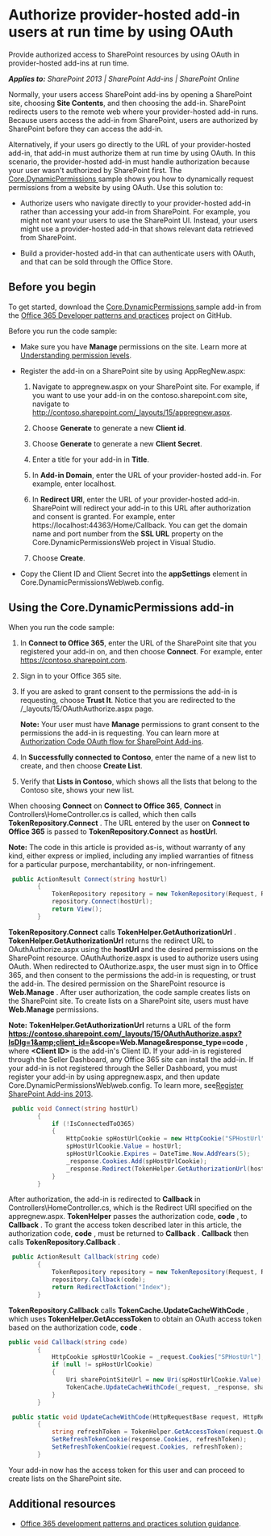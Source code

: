 
# Authorize provider-hosted add-in users at run time by using OAuth

Provide authorized access to SharePoint resources by using OAuth in provider-hosted add-ins at run time.

_**Applies to:** SharePoint 2013 | SharePoint Add-ins | SharePoint Online_

Normally, your users access SharePoint add-ins by opening a SharePoint site, choosing  **Site Contents**, and then choosing the add-in. SharePoint redirects users to the remote web where your provider-hosted add-in runs. Because users access the add-in from SharePoint, users are authorized by SharePoint before they can access the add-in.

Alternatively, if your users go directly to the URL of your provider-hosted add-in, that add-in must authorize them at run time by using OAuth. In this scenario, the provider-hosted add-in must handle authorization because your user wasn't authorized by SharePoint first. The [Core.DynamicPermissions ](https://github.com/OfficeDev/PnP/tree/dev/Samples/Core.DynamicPermissions) sample shows you how to dynamically request permissions from a website by using OAuth.
Use this solution to:

- Authorize users who navigate directly to your provider-hosted add-in rather than accessing your add-in from SharePoint. For example, you might not want your users to use the SharePoint UI. Instead, your users might use a provider-hosted add-in that shows relevant data retrieved from SharePoint.
    
- Build a provider-hosted add-in that can authenticate users with OAuth, and that can be sold through the Office Store.
    
## Before you begin

To get started, download the [Core.DynamicPermissions ](https://github.com/OfficeDev/PnP/tree/dev/Samples/Core.DynamicPermissions) sample add-in from the [Office 365 Developer patterns and practices](https://github.com/OfficeDev/PnP/tree/dev) project on GitHub.

Before you run the code sample: 

- Make sure you have  **Manage** permissions on the site. Learn more at [Understanding permission levels](https://support.office.com/article/Understanding-permission-levels-87ECBB0E-6550-491A-8826-C075E4859848).
    
- Register the add-in on a SharePoint site by using AppRegNew.aspx: 
    
	1. Navigate to appregnew.aspx on your SharePoint site. For example, if you want to use your add-in on the contoso.sharepoint.com site, navigate to http://contoso.sharepoint.com/_layouts/15/appregnew.aspx.
    
	2. Choose  **Generate** to generate a new **Client id**.
    
	3. Choose  **Generate** to generate a new **Client Secret**. 
	
	4. Enter a title for your add-in in  **Title**.
	
	5. In  **Add-in Domain**, enter the URL of your provider-hosted add-in. For example, enter localhost. 
	
	6. In  **Redirect URI**, enter the URL of your provider-hosted add-in. SharePoint will redirect your add-in to this URL after authorization and consent is granted. For example, enter https://localhost:44363/Home/Callback. You can get the domain name and port number from the  **SSL URL** property on the Core.DynamicPermissionsWeb project in Visual Studio.
	
	7. Choose  **Create**. 
    
- Copy the Client ID and Client Secret into the  **appSettings** element in Core.DynamicPermissionsWeb\web.config.

## Using the Core.DynamicPermissions add-in

When you run the code sample:

1. In  **Connect to Office 365**, enter the URL of the SharePoint site that you registered your add-in on, and then choose  **Connect**. For example, enter https://contoso.sharepoint.com.
    
2. Sign in to your Office 365 site.
    
3. If you are asked to grant consent to the permissions the add-in is requesting, choose  **Trust It**. Notice that you are redirected to the /_layouts/15/OAuthAuthorize.aspx page. 
    
	**Note:**  Your user must have  **Manage** permissions to grant consent to the permissions the add-in is requesting. You can learn more at [Authorization Code OAuth flow for SharePoint Add-ins](http://msdn.microsoft.com/library/e89e91c7-ea39-49b9-af5a-7f047a7e2ab7%28Office.15%29.aspx).

4. In  **Successfully connected to Contoso**, enter the name of a new list to create, and then choose  **Create List**.
    
5. Verify that  **Lists in Contoso**, which shows all the lists that belong to the Contoso site, shows your new list. 
    
When choosing  **Connect** on **Connect to Office 365**,  **Connect** in Controllers\HomeController.cs is called, which then calls **TokenRepository.Connect** . The URL entered by the user on **Connect to Office 365** is passed to **TokenRepository.Connect** as **hostUrl**.

**Note:**  The code in this article is provided as-is, without warranty of any kind, either express or implied, including any implied warranties of fitness for a particular purpose, merchantability, or non-infringement.

```C#
 public ActionResult Connect(string hostUrl)
        {
            TokenRepository repository = new TokenRepository(Request, Response);
            repository.Connect(hostUrl);
            return View();            
        }
```

**TokenRepository.Connect** calls **TokenHelper.GetAuthorizationUrl** . **TokenHelper.GetAuthorizationUrl** returns the redirect URL to OAuthAuthorize.aspx using the **hostUrl** and the desired permissions on the SharePoint resource. OAuthAuthorize.aspx is used to authorize users using OAuth. When redirected to OAuthorize.aspx, the user must sign in to Office 365, and then consent to the permissions the add-in is requesting, or trust the add-in. The desired permission on the SharePoint resource is **Web.Manage** . After user authorization, the code sample creates lists on the SharePoint site. To create lists on a SharePoint site, users must have **Web.Manage** permissions.

**Note:** **TokenHelper.GetAuthorizationUrl** returns a URL of the form **https://contoso.sharepoint.com/_layouts/15/OAuthAuthorize.aspx?IsDlg=1&amp;client_id=<Client ID>&amp;scope=Web.Manage&amp;response_type=code** , where **&lt;Client ID&gt;** is the add-in's Client ID. If your add-in is registered through the Seller Dashboard, any Office 365 site can install the add-in. If your add-in is not registered through the Seller Dashboard, you must register your add-in by using appregnew.aspx, and then update Core.DynamicPermissionsWeb\web.config. To learn more, see[Register SharePoint Add-ins 2013](http://msdn.microsoft.com/library/be41a5dc-2af9-4fd9-bf4e-ad6dfa849524%28Office.15%29.aspx).

```C#
 public void Connect(string hostUrl)
        {
            if (!IsConnectedToO365)
            {
                HttpCookie spHostUrlCookie = new HttpCookie("SPHostUrl");
                spHostUrlCookie.Value = hostUrl;
                spHostUrlCookie.Expires = DateTime.Now.AddYears(5);
                _response.Cookies.Add(spHostUrlCookie);
                _response.Redirect(TokenHelper.GetAuthorizationUrl(hostUrl, "Web.Manage"));
            }
        }
```

After authorization, the add-in is redirected to  **Callback** in Controllers\HomeController.cs, which is the Redirect URI specified on the appregnew.aspx. **TokenHelper** passes the authorization code, **code** , to **Callback** . To grant the access token described later in this article, the authorization code, **code** , must be returned to **Callback** . **Callback** then calls **TokenRepository.Callback** .

```C#
 public ActionResult Callback(string code)
        {
            TokenRepository repository = new TokenRepository(Request, Response);
            repository.Callback(code);
            return RedirectToAction("Index");
        }
```

**TokenRepository.Callback** calls **TokenCache.UpdateCacheWithCode** , which uses **TokenHelper.GetAccessToken** to obtain an OAuth access token based on the authorization code, **code** .

```C#
public void Callback(string code)
        {
            HttpCookie spHostUrlCookie = _request.Cookies["SPHostUrl"];
            if (null != spHostUrlCookie)
            {
                Uri sharePointSiteUrl = new Uri(spHostUrlCookie.Value);
                TokenCache.UpdateCacheWithCode(_request, _response, sharePointSiteUrl);
            }
        }
```

```C#
 public static void UpdateCacheWithCode(HttpRequestBase request, HttpResponseBase response, Uri targetUri)
        {
            string refreshToken = TokenHelper.GetAccessToken(request.QueryString["code"], "00000003-0000-0ff1-ce00-000000000000", targetUri.Authority, TokenHelper.GetRealmFromTargetUrl(targetUri), new Uri(request.Url.GetLeftPart(UriPartial.Path))).RefreshToken;
            SetRefreshTokenCookie(response.Cookies, refreshToken);
            SetRefreshTokenCookie(request.Cookies, refreshToken);
        }
```

Your add-in now has the access token for this user and can proceed to create lists on the SharePoint site. 


## Additional resources
<a name="bk_addresources"> </a>

- [Office 365 development patterns and practices solution guidance](Office-365-development-patterns-and-practices-solution-guidance.md).
    
